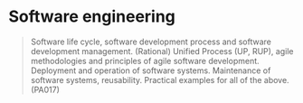 # Software engineering

> Software life cycle, software development process and software development management. (Rational) Unified Process (UP, RUP), agile methodologies and principles of agile software development. Deployment and operation of software systems. Maintenance of software systems, reusability. Practical examples for all of the above. (PA017)
